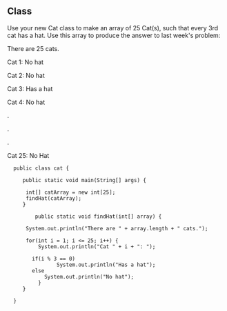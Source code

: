 ## Class

Use your new Cat class to make an array of 25 Cat(s), such that every 3rd cat has a hat. Use this array to produce the answer to last week's problem:

There are 25 cats.

Cat 1: No hat

Cat 2: No hat

Cat 3: Has a hat

Cat 4: No hat

.

.

.

Cat 25: No Hat




	  public class cat {
	
	     public static void main(String[] args) {

		  int[] catArray = new int[25];
		  findHat(catArray);
	     }
	
       	     public static void findHat(int[] array) {
  
	  	  System.out.println("There are " + array.length + " cats.");
		  
		  for(int i = 1; i <= 25; i++) {
		      System.out.println("Cat " + i + ": ");
		  	
		  	if(i % 3 == 0)
		            System.out.println("Has a hat");
		  	else
		  	    System.out.println("No hat");
	          }
	     } 
	
	  }
